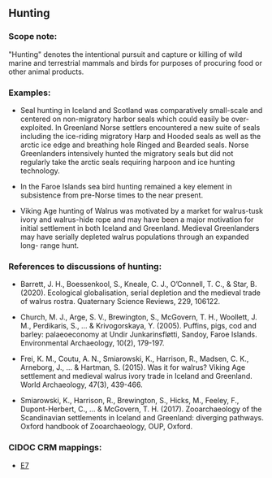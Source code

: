 
## Hunting

###  Scope note: 
"Hunting" denotes the intentional pursuit and capture or killing of wild marine and terrestrial mammals and birds for purposes of procuring food or other animal products.

### Examples: 

* Seal hunting in Iceland and Scotland was comparatively small-scale and centered on non-migratory harbor seals which could easily be over-exploited.  In Greenland Norse settlers encountered a new suite of seals including the ice-riding migratory Harp and Hooded seals as well as the arctic ice edge and breathing hole Ringed and Bearded seals. Norse Greenlanders intensively hunted the migratory seals but did not regularly take the arctic seals requiring harpoon and ice hunting technology.

* In the Faroe Islands sea bird hunting remained a key element in subsistence from pre-Norse times to the near present.  

* Viking Age hunting of Walrus was motivated by a market for walrus-tusk ivory and walrus-hide rope and may have been a major motivation for initial settlement in both Iceland and Greenland.  Medieval Greenlanders may have serially depleted walrus populations through an expanded long- range hunt.


### References to discussions of hunting:

* Barrett, J. H., Boessenkool, S., Kneale, C. J., O’Connell, T. C., & Star, B. (2020). Ecological globalisation, serial depletion and the medieval trade of walrus rostra. Quaternary Science Reviews, 229, 106122.

* Church, M. J., Arge, S. V., Brewington, S., McGovern, T. H., Woollett, J. M., Perdikaris, S., ... & Krivogorskaya, Y. (2005). Puffins, pigs, cod and barley: palaeoeconomy at Undir Junkarinsfløtti, Sandoy, Faroe Islands. Environmental Archaeology, 10(2), 179-197.

* Frei, K. M., Coutu, A. N., Smiarowski, K., Harrison, R., Madsen, C. K., Arneborg, J., ... & Hartman, S. (2015). Was it for walrus? Viking Age settlement and medieval walrus ivory trade in Iceland and Greenland. World Archaeology, 47(3), 439-466.

* Smiarowski, K., Harrison, R., Brewington, S., Hicks, M., Feeley, F., Dupont-Herbert, C., ... & McGovern, T. H. (2017). Zooarchaeology of the Scandinavian settlements in Iceland and Greenland: diverging pathways. Oxford handbook of Zooarchaeology, OUP, Oxford.

### CIDOC CRM mappings: 

* [E7](http://www.cidoc-crm.org/Entity/E7-Activity/Version-6.2.1)


